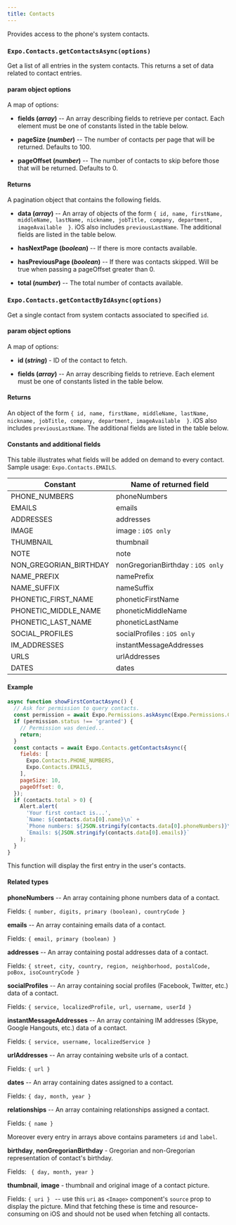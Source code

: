 ```yaml
---
title: Contacts
---
```


Provides access to the phone's system contacts.

### `Expo.Contacts.getContactsAsync(options)`

Get a list of all entries in the system contacts. This returns a set of data related to contact entries.

#### param object options

A map of options:

-   **fields (_array_)** -- An array describing fields to retrieve per contact. Each element must be one of constants listed in the table below.

-   **pageSize (_number_)** -- The number of contacts per page that will be returned. Defaults to 100.

-   **pageOffset (_number_)** -- The number of contacts to skip before those that will be returned. Defaults to 0.

#### Returns

A pagination object that contains the following fields.

-   **data (_array_)** -- An array of objects of the form `{ id, name, firstName, middleName, lastName, nickname, jobTitle, company, department, imageAvailable  }`. iOS also includes `previousLastName`. The additional fields are listed in the table below.

-   **hasNextPage (_boolean_)** -- If there is more contacts available.

-   **hasPreviousPage (_boolean_)** -- If there was contacts skipped. Will be true when passing a pageOffset greater than 0.

-   **total (_number_)** -- The total number of contacts available.

### `Expo.Contacts.getContactByIdAsync(options)`

Get a single contact from system contacts associated to specified `id`.

#### param object options

A map of options:

-   **id (_string_)** - ID of the contact to fetch.

-   **fields (_array_)** -- An array describing fields to retrieve. Each element must be one of constants listed in the table below.

#### Returns

An object of the form `{ id, name, firstName, middleName, lastName, nickname, jobTitle, company, department, imageAvailable  }`. iOS also includes `previousLastName`. The additional fields are listed in the table below.

#### Constants and additional fields

This table illustrates what fields will be added on demand to every contact. Sample usage: `Expo.Contacts.EMAILS`.

| Constant                     | Name of returned field            | 
| ---------------------------- | --------------------------------- |
| PHONE_NUMBERS                | phoneNumbers                      |
| EMAILS                       | emails                            |
| ADDRESSES                    | addresses                         |
| IMAGE                        | image : `iOS only`                |
| THUMBNAIL                    | thumbnail                         |
| NOTE                         | note                              |
| NON_GREGORIAN_BIRTHDAY       | nonGregorianBirthday : `iOS only` |
| NAME_PREFIX                  | namePrefix                        |
| NAME_SUFFIX                  | nameSuffix                        |
| PHONETIC_FIRST_NAME          | phoneticFirstName                 |
| PHONETIC_MIDDLE_NAME         | phoneticMiddleName                |
| PHONETIC_LAST_NAME           | phoneticLastName                  |
| SOCIAL_PROFILES              | socialProfiles : `iOS only`       |
| IM_ADDRESSES                 | instantMessageAddresses           |
| URLS                         | urlAddresses                      |
| DATES                        | dates                             |

#### Example

```javascript
async function showFirstContactAsync() {
  // Ask for permission to query contacts.
  const permission = await Expo.Permissions.askAsync(Expo.Permissions.CONTACTS);
  if (permission.status !== 'granted') {
    // Permission was denied...
    return;
  }
  const contacts = await Expo.Contacts.getContactsAsync({
    fields: [
      Expo.Contacts.PHONE_NUMBERS,
      Expo.Contacts.EMAILS,
    ],
    pageSize: 10,
    pageOffset: 0,
  });
  if (contacts.total > 0) {
    Alert.alert(
      'Your first contact is...',
      `Name: ${contacts.data[0].name}\n` +
      `Phone numbers: ${JSON.stringify(contacts.data[0].phoneNumbers)}\n` +
      `Emails: ${JSON.stringify(contacts.data[0].emails)}`
    );
  }
}
```

This function will display the first entry in the user's contacts.

#### Related types

**phoneNumbers** -- An array containing phone numbers data of a contact.

Fields: `{ number, digits, primary (boolean), countryCode }`

**emails** -- An array containing emails data of a contact.

Fields: `{ email, primary (boolean) }`

**addresses** -- An array containing postal addresses data of a contact.

Fields: `{ street, city, country, region, neighborhood, postalCode, poBox, isoCountryCode }`

**socialProfiles** -- An array containing social profiles (Facebook, Twitter, etc.) data of a contact.

Fields: `{ service, localizedProfile, url, username, userId }`

**instantMessageAddresses** -- An array containing IM addresses (Skype, Google Hangouts, etc.) data of a contact.

Fields: `{ service, username, localizedService }`

**urlAddresses** -- An array containing website urls of a contact.

Fields: `{ url }`

**dates** -- An array containing dates assigned to a contact.

Fields: `{ day, month, year }`

**relationships** -- An array containing relationships assigned a contact.

Fields: `{ name }`

Moreover every entry in arrays above contains parameters `id` and `label`.

**birthday**, **nonGregorianBirthday** - Gregorian and non-Gregorian representation of contact's birthday.

Fields: ` { day, month, year }`

**thumbnail**, **image** - thumbnail and original image of a contact picture.

Fields: `{ uri } ` -- use this `uri` as `<Image>` component's `source` prop to display the picture. Mind that fetching these is time and resource-consuming on iOS and should not be used when fetching all contacts.

#